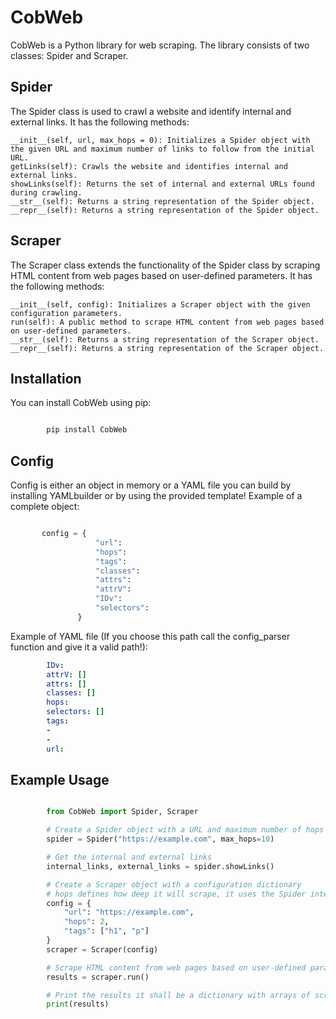 # CobWeb

CobWeb is a Python library for web scraping. The library consists of two classes: Spider and Scraper.

## Spider

The Spider class is used to crawl a website and identify internal and external links. It has the following methods:

    __init__(self, url, max_hops = 0): Initializes a Spider object with the given URL and maximum number of links to follow from the initial URL.
    getLinks(self): Crawls the website and identifies internal and external links.
    showLinks(self): Returns the set of internal and external URLs found during crawling.
    __str__(self): Returns a string representation of the Spider object.
    __repr__(self): Returns a string representation of the Spider object.

## Scraper

The Scraper class extends the functionality of the Spider class by scraping HTML content from web pages based on user-defined parameters. It has the following methods:

    __init__(self, config): Initializes a Scraper object with the given configuration parameters.
    run(self): A public method to scrape HTML content from web pages based on user-defined parameters.
    __str__(self): Returns a string representation of the Scraper object.
    __repr__(self): Returns a string representation of the Scraper object.

## Installation

You can install CobWeb using pip:

```bash

        pip install CobWeb

```

## Config

Config is either an object in memory or a YAML file you can build by installing YAMLbuilder or by using the provided template!
Example of a complete object:

 ```python 

        config = {
                    "url": 
                    "hops": 
                    "tags":
                    "classes":
                    "attrs":
                    "attrV":
                    "IDv":
                    "selectors":
                }
```

Example of YAML file (If you choose this path call the config_parser function and give it a valid path!):

```yaml
        IDv:
        attrV: []
        attrs: []
        classes: []
        hops: 
        selectors: []
        tags:
        - 
        - 
        url: 
```

## Example Usage

```python

        from CobWeb import Spider, Scraper

        # Create a Spider object with a URL and maximum number of hops
        spider = Spider("https://example.com", max_hops=10)

        # Get the internal and external links
        internal_links, external_links = spider.showLinks()

        # Create a Scraper object with a configuration dictionary
        # hops defines how deep it will scrape, it uses the Spider internally to get more links and scrape from those pages! If you just want to scrape from a single page set it to 0 or don't provide hops
        config = {
            "url": "https://example.com",
            "hops": 2,
            "tags": ["h1", "p"]
        }
        scraper = Scraper(config)

        # Scrape HTML content from web pages based on user-defined parameters
        results = scraper.run()

        # Print the results it shall be a dictionary with arrays of scraped content separated by element, attributes, etc provided in the config!
        print(results)


```
